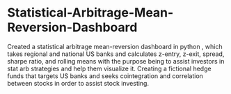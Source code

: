 # Statistical-Arbitrage-Mean-Reversion-Dashboard
Created a statistical arbitrage mean-reversion dashboard in python , which takes regional and national US banks and calculates z-entry, z-exit, spread, sharpe ratio, and rolling means with the purpose being to assist investors in stat arb strategies and help them visualize it. Creating a fictional hedge funds that targets US banks and seeks cointegration and correlation between stocks in order to assist stock investing. 
